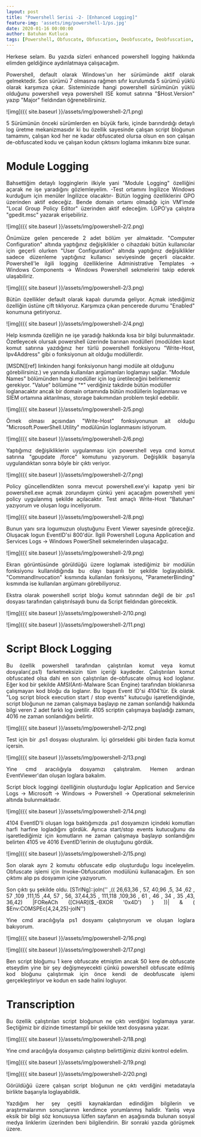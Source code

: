 ```yaml
---
layout: post
title: "Powershell Serisi -2- [Enhanced Logging]"
feature-img: 'assets/img/powershell-1/ps.jpg'
date: 2020-01-16 00:00:00
author: Batuhan Kutluca
tags: [Powershell, Obfuscate, Obfuscation, Deobfuscate, Deobfuscation, Enhanced Logging, Logging, Module Logging, Script Block Logging, Transcription]
---
```


<p align="justify">Herkese selam. Bu yazıda sizleri enhanced powershell logging hakkında elimden geldiğince aydınlatmaya çalışacağım. </p>

<p align="justify">Powershell, default olarak Windows'un her sürümünde aktif olarak gelmektedir. Son sürümü 7 olmasına rağmen sıfır kurulumda 5 sürümü yüklü olarak karşımıza çıkar. Sisteminizde hangi powershell sürümünün yüklü olduğunu powershell veya powershell ISE komut satırına "$Host.Version" yazıp "Major" fieldından öğrenebilirsiniz. </p> 

![img]({{ site.baseurl }}/assets/img/powershell-2/1.png)

<p align="justify"> 5 Sürümünün önceki sürümlerden en büyük farkı, içinde barındırdığı detaylı log üretme mekanizmasıdır ki bu özellik sayesinde çalışan script bloğunun tamamını, çalışan kod her ne kadar obfuscated olursa olsun en son çalışan de-obfuscated kodu ve çalışan kodun çıktısını loglama imkanını bize sunar. </p>

# Module Logging

<p align="justify">Bahsettiğim detaylı logginglerin ilkiyle yani "Module Logging" özelliğini açarak ne işe yaradığını gözlemleyelim. -Test ortamını İngilizce Windows kurduğum için menüler İngilizce olacaktır- Bütün logging özelliklerini GPO üzerinden aktif edeceğiz. Bende domain ortamı olmadığı için VM'imde "Local Group Policy Editor" üzerinden aktif edeceğim. LGPO'ya çalıştıra "gpedit.msc" yazarak erişebiliriz.</p>

![img]({{ site.baseurl }}/assets/img/powershell-2/2.png)

<p align="justify">Önümüze gelen pencerede 2 adet bölüm yer almaktadır. "Computer Configuration" altında yaptığınız değişiklikler o cihazdaki bütün kullanıcılar için geçerli olurken "User Configuration" altında yaptığınız değişiklikler sadece düzenleme yaptığınız kullanıcı seviyesinde geçerli olacaktır. Powershell'le ilgili logging özelliklerine Administrative Templates -> Windows Components -> Windows Powershell sekmelerini takip ederek ulaşabiliriz. </p>

![img]({{ site.baseurl }}/assets/img/powershell-2/3.png)

<p align="justify">Bütün özellikler default olarak kapalı durumda geliyor. Açmak istediğimiz özelliğin üstüne çift tıklıyoruz. Karşımıza çıkan pencerede durumu "Enabled" konumuna getiriyoruz. </p>

![img]({{ site.baseurl }}/assets/img/powershell-2/4.png)

<p align="justify">Help kısmında özelliğin ne işe yaradığı hakkında kısa bir bilgi bulunmaktadır. Özetleyecek olursak powershell üzerinde barınan modülleri (modülden kasıt komut satırına yazdığınız her türlü powershell fonksiyonu "Write-Host, Ipv4Address" gibi o fonksiyonun ait olduğu modüllerdir.</p> 
[MSDN][ref] linkinden hangi fonksiyonun hangi modüle ait olduğunu görebilirsiniz.) ve yanında kullanılan argümanları loglamayı sağlar. "Module Names" bölümünden hangi modüller için log üretileceğini belirlememiz gerekiyor. "Value" bölümüne "*" verdiğiniz takdirde bütün modüller loglanacaktır ancak bir domain ortamında bütün modüllerin loglanması ve SIEM ortamına aktarılması, storage bakımından problem teşkil edebilir.

![img]({{ site.baseurl }}/assets/img/powershell-2/5.png)

<p align="justify"> Örnek olması açısından "Write-Host" fonksiyonunun ait olduğu "Microsoft.PowerShell.Utility" modülünün loglanmasını istiyorum.</p>

![img]({{ site.baseurl }}/assets/img/powershell-2/6.png)

<p align="justify">Yaptığımız değişikliklerin uygulanması için powershell veya cmd komut satırına "gpupdate /force" komutunu yazıyorum. Değişiklik başarıyla uygulandıktan sonra böyle bir çıktı veriyor. </p>

![img]({{ site.baseurl }}/assets/img/powershell-2/7.png)

<p align="justify">Policy güncellendikten sonra mevcut powershell.exe'yi kapatıp yeni bir powershell.exe açmak zorundayım çünkü yeni açacağım powershell yeni policy uygulanmış şekilde açılacaktır. Test amaçlı Write-Host "Batuhan" yazıyorum ve oluşan logu inceliyorum.</p>

![img]({{ site.baseurl }}/assets/img/powershell-2/8.png)

<p align="justify">Bunun yanı sıra logumuzun oluştuğunu Event Viewer sayesinde göreceğiz. Oluşacak logun EventID'si 800'dür. İlgili Powershell Loguna Application and Services Logs -> Windows PowerShell sekmelerinden ulaşacağız.</p>

![img]({{ site.baseurl }}/assets/img/powershell-2/9.png)

<p align="justify">Ekran görüntüsünde görüldüğü üzere loglamak istediğimiz bir modülün fonksiyonu kullanıldığında bu olayı başarılı bir şekilde loglayabildik. "CommandInvocation" kısmında kullanılan fonksiyonu, "ParameterBinding" kısmında ise kullanılan argümanı görebiliyoruz.</p>

<p align="justify">Ekstra olarak powershell script bloğu komut satırından değil de bir .ps1 dosyası tarafından çalıştırılsaydı bunu da Script fieldından görecektik.</p>

![img]({{ site.baseurl }}/assets/img/powershell-2/10.png)

![img]({{ site.baseurl }}/assets/img/powershell-2/11.png)

# Script Block Logging

<p align="justify">Bu özellik powershell tarafından çalıştırılan komut veya komut dosyaları(.ps1) farketmeksizin tüm içeriği kaydeder. Çalıştırılan komut obfuscated olsa dahi en son çalıştırılan de-obfuscate olmuş kod loglanır. Eğer kod bir şekilde AMSI(Anti-Malware Scan Engine) tarafından bloklanırsa çalışmayan kod bloğu da loglanır. Bu logun Event ID'si 4104'tür. Ek olarak "Log script block execution start / stop events" kutucuğu işaretlendiğinde, script bloğunun ne zaman çalışmaya başlayıp ne zaman sonlandığı hakkında bilgi veren 2 adet farklı log üretilir. 4105 scriptin çalışmaya başladığı zamanı, 4016 ne zaman sonlandığını belirtir.</p>

![img]({{ site.baseurl }}/assets/img/powershell-2/12.png)

<p align="justify">Test için bir .ps1 dosyası oluşturalım. İçi görseldeki gibi birden fazla komut içersin.</p>

![img]({{ site.baseurl }}/assets/img/powershell-2/13.png)

<p align="justify">Yine cmd aracılığıyla dosyamızı çalıştıralım. Hemen ardınan EventViewer'dan oluşan loglara bakalım.</p>

<p align="justify">Script block loggingi özelliğinin oluşturduğu loglar Application and Service Logs -> Microsoft -> Windows -> Powershell -> Operational sekmelerinin altında bulunmaktadır. </p>

![img]({{ site.baseurl }}/assets/img/powershell-2/14.png)

<p align="justify">4104 EventID'li oluşan loga baktığımızda .ps1 dosyamızın içindeki komutları harfi harfine logladığını gördük. Ayrıca start/stop events kutucuğunu da işaretlediğimiz için komutların ne zaman çalışmaya başlayıp sonlandığını belirten 4105 ve 4016 EventID'lerinin de oluştuğunu gördük. </p>

![img]({{ site.baseurl }}/assets/img/powershell-2/15.png)

<p align="justify">Son olarak aynı 2 komutu obfuscate edip oluşturduğu logu inceleyelim. Obfuscate işlemi için Invoke-Obfuscation modülünü kullanacağım. En son çıktımı alıp ps dosyamın içine yazıyorum.</p>

<p align="justify">Son çıktı şu şekilde oldu.
[STrINg]::joIn('' ,(( 26,63,36 , 57, 40,96 ,5, 34 ,62 , 57 ,109 ,111,15 ,44, 57 , 56, 37,44,35 , 111,118 ,109,36 , 61 , 46 , 34 , 35 ,43, 36,42) |FOReACh {[CHAR]($_-BXOR '0x4D') } ))| & ( $Env:COMSPEc[4,24,25]-joIN'')</p>

<p align="justify">Yine cmd aracılığıyla ps1 dosyamı çalıştırıyorum ve oluşan loglara bakıyorum.</p>

![img]({{ site.baseurl }}/assets/img/powershell-2/16.png)

![img]({{ site.baseurl }}/assets/img/powershell-2/17.png)

<p align="justify">Ben script bloğumu 1 kere obfuscate etmiştim ancak 50 kere de obfuscate etseydim yine bir şey değişmeyecekti çünkü powershell obfuscate edilmiş kod bloğunu çalıştırmak için önce kendi de deobfuscate işlemi gerçekleştiriyor ve kodun en sade halini logluyor.</p>

# Transcription

<p align="justify">Bu özellik çalıştırılan script bloğunun ne çıktı verdiğini loglamaya yarar. Seçtiğimiz bir dizinde timestampli bir şekilde text dosyasına yazar.</p>

![img]({{ site.baseurl }}/assets/img/powershell-2/18.png)

<p align="justify">Yine cmd aracılığıyla dosyamızı çalıştırıp belirttiğimiz dizini kontrol edelim.</p>

![img]({{ site.baseurl }}/assets/img/powershell-2/19.png)

![img]({{ site.baseurl }}/assets/img/powershell-2/20.png)

<p align="justify">Görüldüğü üzere çalışan script bloğunun ne çıktı verdiğini metadatayla birlikte başarıyla loglayabildik.</p>

<p align="justify">Yazdığım her şey çeşitli kaynaklardan edindiğim bilgilerin ve araştırmalarımın sonuçlarının kendimce yorumlanmış halidir. Yanlış veya eksik bir bilgi söz konusuysa lütfen sayfanın en aşağısında bulunan sosyal medya linklerim üzerinden beni bilgilendirin. Bir sonraki yazıda görüşmek üzere. </p>

[ref]: https://docs.microsoft.com/en-us/powershell/module/microsoft.powershell.utility/write-host?view=powershell-5.1